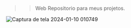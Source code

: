 >> Web Repositorio para meus projetos. 



![Captura de tela 2024-01-10 010749](https://github.com/ErickDutra/New_repository/assets/107477302/37e719d3-0880-4815-82ae-dbcfbf8f3f82)

